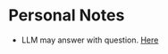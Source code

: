 # Personal Notes

* LLM may answer with question. [Here](https://api.python.langchain.com/en/latest/together/chat_models/langchain_together.chat_models.ChatTogether.html)